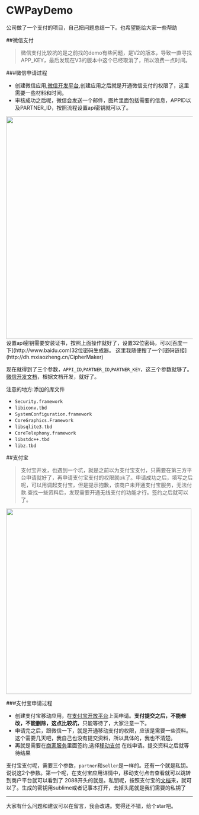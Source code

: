 # CWPayDemo
公司做了一个支付的项目，自己把问题总结一下。也希望能给大家一些帮助

##微信支付
> 微信支付比较坑的是之前找的demo有些问题，是V2的版本，导致一直寻找APP_KEY，最后发现在V3的版本中这个已经取消了，所以浪费一点时间。

###微信申请过程
* 创建微信应用,[微信开发平台](https://open.weixin.qq.com/),创建应用之后就是开通微信支付的权限了，这里需要一些材料和时间。
* 审核成功之后呢，微信会发送一个邮件，图片里面包括需要的信息，APPID以及PARTNER_ID，按照流程设置api密钥就可以了。<br/>
<img src="https://github.com/wei18810109052/CWPayDemo/blob/master/src/wx_info.png" width = "600" align=center />
<br/>
设置api密钥需要安装证书，按照上面操作就好了，设置32位密码，可以[百度一下](http://www.baidu.com)32位密码生成器。 这里我随便搜了一个[密码链接](http://dh.mxiaozheng.cn/CipherMaker)

现在就得到了三个参数，`APPI_ID`,`PARTNER_ID`,`PARTNER_KEY`，这三个参数就够了。
[微信开发文档](https://pay.weixin.qq.com/wiki/doc/api/index.html)，根据文档开发，就好了。

注意的地方:添加的库文件

* `Security.framework`
* `libiconv.tbd`
* `SystemConfiguration.framework`
* `CoreGraphics.Framework`
* `libsqlite3.tbd`
* `CoreTelephony.framework`
* `libstdc++.tbd`
* `libz.tbd`




##支付宝
>支付宝开发，也遇到一个坑，就是之前以为支付宝支付，只需要在第三方平台申请就好了，再申请支付宝支付的权限就ok了。申请成功之后，填写之后呢，可以用调起支付宝，但是提示抱歉，该商户未开通支付宝服务，无法付款.查找一些资料后，发现需要开通无线支付的功能才行。签约之后就可以了。

<img src="https://github.com/wei18810109052/CWPayDemo/blob/master/src/zfb_error.PNG" width = "500" align=center />

###支付宝申请过程
* 创建支付宝移动应用，在[支付宝开放平台](http://open.alipay.com/platform/home.htm)上面申请。**支付提交之后，不能修改，不能删除，这点比较坑**，只能等待了，大家注意一下。
* 申请完之后，跟微信一下，就是开通移动支付的权限，应该是需要一些资料。这个需要几天吧，我自己也没有提交资料，所以具体的，我也不清楚。
* 再就是需要在[商家服务](https://b.alipay.com/newIndex.htm)里面签约,选择[移动支付](https://b.alipay.com/order/productDetail.htm?productId=2015110218010538) 在线申请。提交资料之后就等待结果

支付宝支付呢，需要三个参数，`partner`和`seller`是一样的。还有一个就是私钥。说说这2个参数。第一个呢，在支付宝应用详情中，移动支付点击查看就可以跳转到商户平台就可以看到了 2088开头的就是。私钥呢，按照支付宝的[文档](http://doc.open.alipay.com/doc2/detail?treeId=58&articleId=103543&docType=1)来，就可以了。生成的密钥用sublime或者记事本打开，去掉头尾就是我们需要的私钥了




---
大家有什么问题和建议可以在留言，我会改进。觉得还不错，给个star吧。
